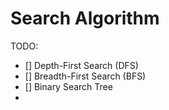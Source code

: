 # Search Algorithm

TODO:
- [] Depth-First Search (DFS)
- [] Breadth-First Search (BFS)
- [] Binary Search Tree
- 